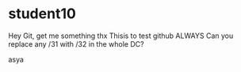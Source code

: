 # student10
Hey Git, get me something
thx
Thisis to test github
ALWAYS
Can you replace any /31 with /32 in the whole DC?

asya